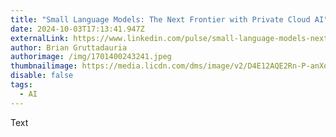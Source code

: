 ```yaml
---
title: "Small Language Models: The Next Frontier with Private Cloud AI"
date: 2024-10-03T17:13:41.947Z
externalLink: https://www.linkedin.com/pulse/small-language-models-next-frontier-private-cloud-ai-gruttadauria-zcfwe/
author: Brian Gruttadauria
authorimage: /img/1701400243241.jpeg
thumbnailimage: https://media.licdn.com/dms/image/v2/D4E12AQE2Rn-P-anXoA/article-cover_image-shrink_720_1280/article-cover_image-shrink_720_1280/0/1727572411255?e=1733356800&v=beta&t=lRMC4KNIwo8kB3xfMh7QLOGKzMWFkHF3dHmlAnsiVCU
disable: false
tags:
  - AI
---
```

Text